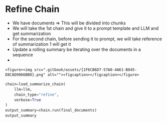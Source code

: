 # Refine Chain

* We have documents ⇒ This will be divided into chunks
* We will take the 1st chain and give it to a prompt template and LLM and get summarization
* For the second chain, before sending it to prompt, we will take reference of summarization 1 will get it
* Update a rolling summary be iterating over the documents in a sequence
*

    <figure><img src=".gitbook/assets/{1F6CB6D7-57A0-4A61-B845-D8CAD9066BB0}.png" alt=""><figcaption></figcaption></figure>

```python
chain=load_summarize_chain(
    llm=llm,
    chain_type="refine",
    verbose=True
)
output_summary=chain.run(final_documents)
output_summary
```
